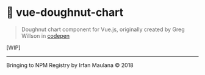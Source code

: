 # 🍩 vue-doughnut-chart

> Doughnut chart component for Vue.js, originally created by Greg Willson in [codepen](https://codepen.io/biomassives/pen/yaZwQw)

[WIP]

-----

Bringing to NPM Registry by Irfan Maulana © 2018

